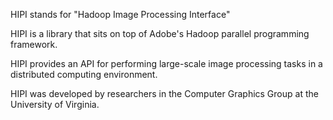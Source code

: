 HIPI stands for "Hadoop Image Processing Interface"

HIPI is a library that sits on top of Adobe's Hadoop parallel programming framework.

HIPI provides an API for performing large-scale image processing tasks in a distributed
computing environment.

HIPI was developed by researchers in the Computer Graphics Group at the University of Virginia.
